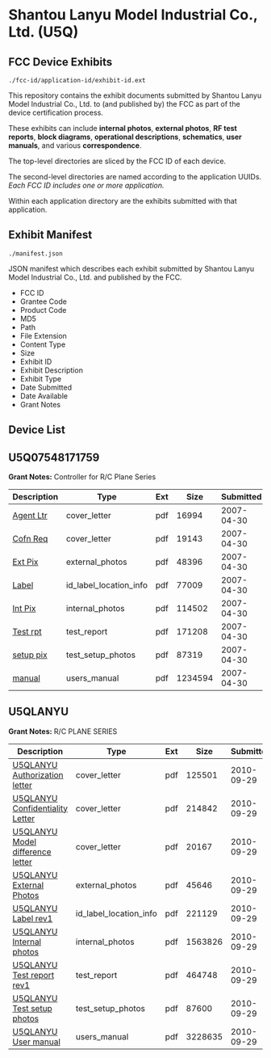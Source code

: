 # Shantou Lanyu Model Industrial Co., Ltd. (U5Q)
## FCC Device Exhibits

```
./fcc-id/application-id/exhibit-id.ext
```

This repository contains the exhibit documents submitted by Shantou Lanyu Model Industrial Co., Ltd. to (and published by) the FCC as part of the device certification process.

These exhibits can include **internal photos**, **external photos**, **RF test reports**, **block diagrams**, **operational descriptions**, **schematics**, **user manuals**, and various **correspondence**.

The top-level directories are sliced by the FCC ID of each device.

The second-level directories are named according to the application UUIDs. *Each FCC ID includes one or more application.*

Within each application directory are the exhibits submitted with that application. 

## Exhibit Manifest

```
./manifest.json
```

JSON manifest which describes each exhibit submitted by Shantou Lanyu Model Industrial Co., Ltd. and published by the FCC.

- FCC ID
- Grantee Code
- Product Code
- MD5
- Path
- File Extension
- Content Type
- Size
- Exhibit ID
- Exhibit Description
- Exhibit Type
- Date Submitted
- Date Available
- Grant Notes

## Device List
## U5Q07548171759
**Grant Notes:** Controller for R/C Plane Series

| Description | Type | Ext | Size | Submitted | Available |
| ----------- | ---- | --- | ---- | --------- | --------- |
| [Agent Ltr](U5Q07548171759/b5a665f44b3e641a2e47dc038f0201d7/786547.pdf) | cover_letter | pdf | 16994 | 2007-04-30 | 2007-05-10 |
| [Cofn Req](U5Q07548171759/b5a665f44b3e641a2e47dc038f0201d7/786548.pdf) | cover_letter | pdf | 19143 | 2007-04-30 | 2007-05-10 |
| [Ext Pix](U5Q07548171759/b5a665f44b3e641a2e47dc038f0201d7/786550.pdf) | external_photos | pdf | 48396 | 2007-04-30 | 2007-05-10 |
| [Label](U5Q07548171759/b5a665f44b3e641a2e47dc038f0201d7/786552.pdf) | id_label_location_info | pdf | 77009 | 2007-04-30 | 2007-05-10 |
| [Int Pix](U5Q07548171759/b5a665f44b3e641a2e47dc038f0201d7/786551.pdf) | internal_photos | pdf | 114502 | 2007-04-30 | 2007-05-10 |
| [Test rpt](U5Q07548171759/b5a665f44b3e641a2e47dc038f0201d7/786555.pdf) | test_report | pdf | 171208 | 2007-04-30 | 2007-05-10 |
| [setup pix](U5Q07548171759/b5a665f44b3e641a2e47dc038f0201d7/786556.pdf) | test_setup_photos | pdf | 87319 | 2007-04-30 | 2007-05-10 |
| [manual](U5Q07548171759/b5a665f44b3e641a2e47dc038f0201d7/786557.pdf) | users_manual | pdf | 1234594 | 2007-04-30 | 2007-05-10 |
## U5QLANYU
**Grant Notes:** R/C PLANE SERIES

| Description | Type | Ext | Size | Submitted | Available |
| ----------- | ---- | --- | ---- | --------- | --------- |
| [U5QLANYU Authorization letter](U5QLANYU/c6c367982f9d9ed562061960c9f248fc/1350920.pdf) | cover_letter | pdf | 125501 | 2010-09-29 | 2010-09-30 |
| [U5QLANYU Confidentiality Letter](U5QLANYU/c6c367982f9d9ed562061960c9f248fc/1350921.pdf) | cover_letter | pdf | 214842 | 2010-09-29 | 2010-09-30 |
| [U5QLANYU Model difference letter](U5QLANYU/c6c367982f9d9ed562061960c9f248fc/1350922.pdf) | cover_letter | pdf | 20167 | 2010-09-29 | 2010-09-30 |
| [U5QLANYU External Photos](U5QLANYU/c6c367982f9d9ed562061960c9f248fc/1350923.pdf) | external_photos | pdf | 45646 | 2010-09-29 | 2010-09-30 |
| [U5QLANYU Label rev1](U5QLANYU/c6c367982f9d9ed562061960c9f248fc/1350924.pdf) | id_label_location_info | pdf | 221129 | 2010-09-29 | 2010-09-30 |
| [U5QLANYU Internal photos](U5QLANYU/c6c367982f9d9ed562061960c9f248fc/1350925.pdf) | internal_photos | pdf | 1563826 | 2010-09-29 | 2010-09-30 |
| [U5QLANYU Test report rev1](U5QLANYU/c6c367982f9d9ed562061960c9f248fc/1350929.pdf) | test_report | pdf | 464748 | 2010-09-29 | 2010-09-30 |
| [U5QLANYU Test setup photos](U5QLANYU/c6c367982f9d9ed562061960c9f248fc/1350930.pdf) | test_setup_photos | pdf | 87600 | 2010-09-29 | 2010-09-30 |
| [U5QLANYU User manual](U5QLANYU/c6c367982f9d9ed562061960c9f248fc/1350931.pdf) | users_manual | pdf | 3228635 | 2010-09-29 | 2010-09-30 |
